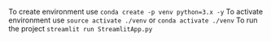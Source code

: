 To create environment use `conda create -p venv python=3.x -y`
To activate environment use `source activate ./venv` or `conda activate ./venv`
To run the project `streamlit run StreamlitApp.py`